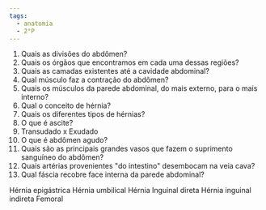 ```yaml
---
tags:
  - anatomia
  - 2°P
---
```

1. Quais as divisões do abdômen?
2. Quais os órgãos que encontramos em cada uma dessas regiões?
3. Quais as camadas existentes até a cavidade abdominal?
4. Qual músculo faz a contração do abdômen?
5. Quais os músculos da parede abdominal, do mais externo, para o mais interno?
6. Qual o conceito de hérnia?
7. Quais os diferentes tipos de hérnias?
8. O que é ascite? 
9. Transudado x Exudado 
10. O que é abdômen agudo? 
12. Quais são as principais grandes vasos que fazem o suprimento sanguíneo do abdômen?
13. Quais artérias provenientes "do intestino" desembocam na veia cava?
14. Qual fáscia recobre face interna da parede abdominal? 


Hérnia epigástrica
Hérnia umbilical 
Hérnia Inguinal direta 
Hérnia inguinal indireta 
Femoral



